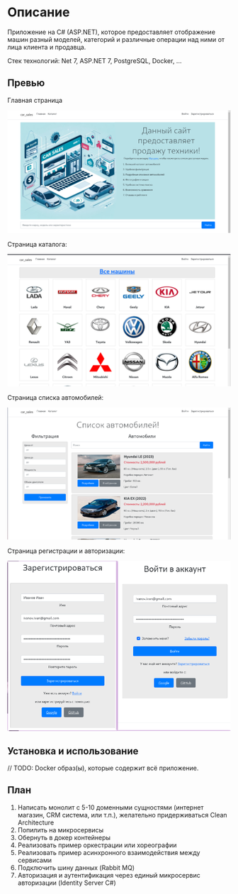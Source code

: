 # Описание

Приложение на C# (ASP.NET), которое предоставляет отображение машин разный моделей, категорий и различные операции над ними от лица клиента и продавца.

Стек технологий: Net 7, ASP.NET 7, PostgreSQL, Docker, ...

## Превью

Главная страница

![Alt text](preview/main_page.png)

Страница каталога:

![Alt text](preview/catalog.png)

Страница списка автомобилей:

![Alt text](preview/cars.png)

Страница регистрации и авторизации:

![Alt text](preview/login_signup.png)

## Установка и использование

// TODO: Docker образ(ы), которые содержит всё приложение.

## План

1. Написать монолит с 5-10 доменными сущностями (интернет магазин, CRM система, или т.п.), желательно придерживаться Clean Architecture
2. Попилить на микросервисы
3. Обернуть в докер контейнеры
4. Реализовать пример оркестрации или хореографии
5. Реализовать пример асинхронного взаимодействия между сервисами
6. Подключить шину данных (Rabbit MQ)
7. Авторизация и аутентификация через единый микросервис авторизации (Identity Server C#)
